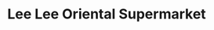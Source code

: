 ---
title: "Lee Lee Oriental Supermarket"
url: /peoria/lee-lee-oriental-supermarket/
shop: supermarket
---